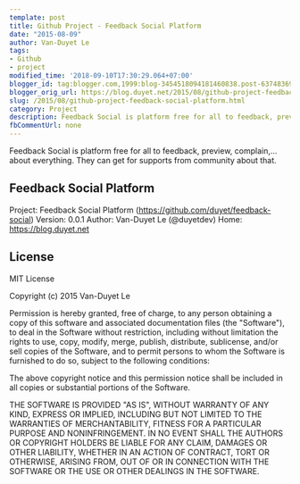 ```yaml
---
template: post
title: Github Project - Feedback Social Platform
date: "2015-08-09"
author: Van-Duyet Le
tags:
- Github
- project
modified_time: '2018-09-10T17:30:29.064+07:00'
blogger_id: tag:blogger.com,1999:blog-3454518094181460838.post-6374836962940036188
blogger_orig_url: https://blog.duyet.net/2015/08/github-project-feedback-social-platform.html
slug: /2015/08/github-project-feedback-social-platform.html
category: Project
description: Feedback Social is platform free for all to feedback, preview, complain,... about everything. They can get for supports from community about that.
fbCommentUrl: none
---
```


Feedback Social is platform free for all to feedback, preview, complain,... about everything. They can get for supports from community about that.

## Feedback Social Platform ##
Project: Feedback Social Platform (https://github.com/duyet/feedback-social)
Version: 0.0.1
Author: Van-Duyet Le (@duyetdev)
Home: https://blog.duyet.net

## License ##
MIT License

Copyright (c) 2015 Van-Duyet Le

Permission is hereby granted, free of charge, to any person obtaining a copy of this software and associated documentation files (the "Software"), to deal in the Software without restriction, including without limitation the rights to use, copy, modify, merge, publish, distribute, sublicense, and/or sell copies of the Software, and to permit persons to whom the Software is furnished to do so, subject to the following conditions:

The above copyright notice and this permission notice shall be included in all copies or substantial portions of the Software.

THE SOFTWARE IS PROVIDED "AS IS", WITHOUT WARRANTY OF ANY KIND, EXPRESS OR IMPLIED, INCLUDING BUT NOT LIMITED TO THE WARRANTIES OF MERCHANTABILITY, FITNESS FOR A PARTICULAR PURPOSE AND NONINFRINGEMENT. IN NO EVENT SHALL THE AUTHORS OR COPYRIGHT HOLDERS BE LIABLE FOR ANY CLAIM, DAMAGES OR OTHER LIABILITY, WHETHER IN AN ACTION OF CONTRACT, TORT OR OTHERWISE, ARISING FROM, OUT OF OR IN CONNECTION WITH THE SOFTWARE OR THE USE OR OTHER DEALINGS IN THE SOFTWARE.
